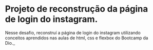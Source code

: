 # Projeto de reconstrução da página de login do instagram.

Nesse desafio, reconstruí a página de login do instagram utilizando conceitos aprendidos nas aulas de html, css e flexbox do Bootcamp da Dio._

